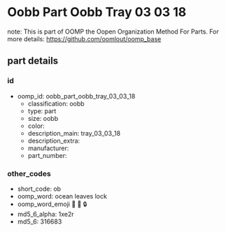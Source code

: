 # Oobb Part Oobb Tray 03 03 18  

note: This is part of OOMP the Oopen Organization Method For Parts. For more details: https://github.com/oomlout/oomp_base

##  part details





### id
* oomp_id: oobb_part_oobb_tray_03_03_18
  * classification: oobb
  * type: part
  * size: oobb
  * color: 
  * description_main: tray_03_03_18
  * description_extra: 
  * manufacturer: 
  * part_number: 

### other_codes
* short_code: ob
* oomp_word: ocean leaves lock
* oomp_word_emoji :ocean: :leaves: :lock:
* md5_6_alpha: 1xe2r
* md5_6: 316683